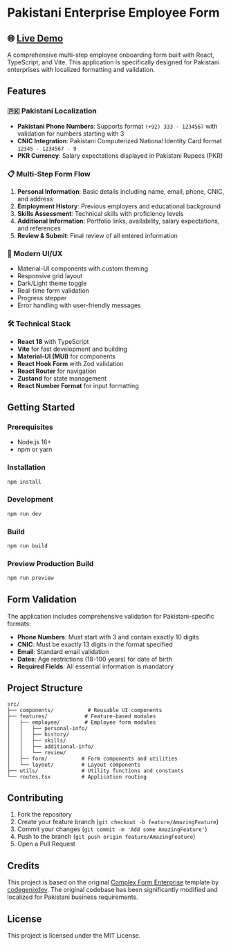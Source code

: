 # Pakistani Enterprise Employee Form

## 🌐 [Live Demo](https://talalaslam15.github.io/enterprise-pakistani-job-form/)

A comprehensive multi-step employee onboarding form built with React, TypeScript, and Vite. This application is specifically designed for Pakistani enterprises with localized formatting and validation.

## Features

### 🇵🇰 Pakistani Localization

- **Pakistani Phone Numbers**: Supports format `(+92) 333 - 1234567` with validation for numbers starting with 3
- **CNIC Integration**: Pakistani Computerized National Identity Card format `12345 - 1234567 - 9`
- **PKR Currency**: Salary expectations displayed in Pakistani Rupees (PKR)

### 📋 Multi-Step Form Flow

1. **Personal Information**: Basic details including name, email, phone, CNIC, and address
2. **Employment History**: Previous employers and educational background
3. **Skills Assessment**: Technical skills with proficiency levels
4. **Additional Information**: Portfolio links, availability, salary expectations, and references
5. **Review & Submit**: Final review of all entered information

### 🎨 Modern UI/UX

- Material-UI components with custom theming
- Responsive grid layout
- Dark/Light theme toggle
- Real-time form validation
- Progress stepper
- Error handling with user-friendly messages

### 🛠 Technical Stack

- **React 18** with TypeScript
- **Vite** for fast development and building
- **Material-UI (MUI)** for components
- **React Hook Form** with Zod validation
- **React Router** for navigation
- **Zustand** for state management
- **React Number Format** for input formatting

## Getting Started

### Prerequisites

- Node.js 16+
- npm or yarn

### Installation

```bash
npm install
```

### Development

```bash
npm run dev
```

### Build

```bash
npm run build
```

### Preview Production Build

```bash
npm run preview
```

## Form Validation

The application includes comprehensive validation for Pakistani-specific formats:

- **Phone Numbers**: Must start with 3 and contain exactly 10 digits
- **CNIC**: Must be exactly 13 digits in the format specified
- **Email**: Standard email validation
- **Dates**: Age restrictions (18-100 years) for date of birth
- **Required Fields**: All essential information is mandatory

## Project Structure

```
src/
├── components/           # Reusable UI components
├── features/            # Feature-based modules
│   ├── employee/        # Employee form modules
│   │   ├── personal-info/
│   │   ├── history/
│   │   ├── skills/
│   │   ├── additional-info/
│   │   └── review/
│   ├── form/           # Form components and utilities
│   └── layout/         # Layout components
├── utils/              # Utility functions and constants
└── routes.tsx          # Application routing
```

## Contributing

1. Fork the repository
2. Create your feature branch (`git checkout -b feature/AmazingFeature`)
3. Commit your changes (`git commit -m 'Add some AmazingFeature'`)
4. Push to the branch (`git push origin feature/AmazingFeature`)
5. Open a Pull Request

## Credits

This project is based on the original [Complex Form Enterprise](https://github.com/codegenixdev/complex-form-enterprise) template by [codegenixdev](https://github.com/codegenixdev). The original codebase has been significantly modified and localized for Pakistani business requirements.

## License

This project is licensed under the MIT License.
